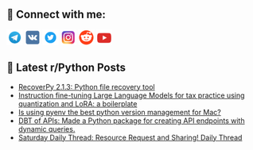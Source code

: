## 🔎 Connect with me:
[<img src="https://github.com/bullbesh/bullbesh/blob/main/images/Telegram.png" width="32" height="32" />](https://t.me/bullbesh)
[<img src="https://github.com/bullbesh/bullbesh/blob/main/images/VK.png" width="32" height="32" />](https://vk.com/bullbesh)
[<img src="https://github.com/bullbesh/bullbesh/blob/main/images/Twitter.png" width="32" height="32" />](https://twitter.com/bullbesh1)
[<img src="https://github.com/bullbesh/bullbesh/blob/main/images/Instagram.png" width="32" height="32" />](https://www.instagram.com/bullbesh)
[<img src="https://github.com/bullbesh/bullbesh/blob/main/images/Reddit.png" width="32" height="32" />](https://www.reddit.com/user/bullbesh)
[<img src="https://github.com/bullbesh/bullbesh/blob/main/images/YouTube.png" width="32" height="32" />](https://www.youtube.com/channel/UCtfjRs6uzgq5mfm8S06WTcg)

## 📕 Latest r/Python Posts
<!-- BLOG-POST-LIST:START -->
- [RecoverPy 2.1.3: Python file recovery tool](https://www.reddit.com/r/Python/comments/17cy7mj/recoverpy_213_python_file_recovery_tool/)
- [Instruction fine-tuning Large Language Models for tax practice using quantization and LoRA: a boilerplate](https://www.reddit.com/r/Python/comments/17cxs26/instruction_finetuning_large_language_models_for/)
- [Is using pyenv the best python version management for Mac?](https://www.reddit.com/r/Python/comments/17cvsd2/is_using_pyenv_the_best_python_version_management/)
- [DBT of APIs: Made a Python package for creating API endpoints with dynamic queries.](https://www.reddit.com/r/Python/comments/17cu5vi/dbt_of_apis_made_a_python_package_for_creating/)
- [Saturday Daily Thread: Resource Request and Sharing! Daily Thread](https://www.reddit.com/r/Python/comments/17cpb5z/saturday_daily_thread_resource_request_and/)
<!-- BLOG-POST-LIST:END -->
